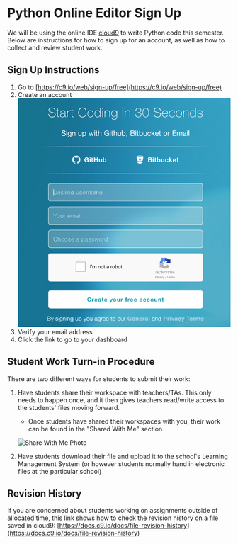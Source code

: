 # Python Online Editor Sign Up
We will be using the online IDE [cloud9](https://c9.io) to write Python code this semester.  Below are instructions for how to sign up for an account, as well as how to collect and review student work. 

## Sign Up Instructions
1. Go to [https://c9.io/web/sign-up/free](https://c9.io/web/sign-up/free)
2. Create an account
![Initial Sign Up Photo](sign_up_screen_phto.png)
3. Verify your email address
4. Click the link to go to your dashboard

## Student Work Turn-in Procedure
There are two different ways for students to submit their work: 
1. Have students share their workspace with teachers/TAs. This only needs to happen once, and it then gives teachers read/write access to the students' files moving forward.
    
    * Once students have shared their workspaces with you, their work can be found in the "Shared With Me" section
    
    ![Share With Me Photo]()

2. Have students download their file and upload it to the school's Learning Management System (or however students normally hand in electronic files at the particular school)

## Revision History
If you are concerned about students working on assignments outside of allocated time, this link shows how to check the revision history on a file saved in cloud9: [https://docs.c9.io/docs/file-revision-history](https://docs.c9.io/docs/file-revision-history)
